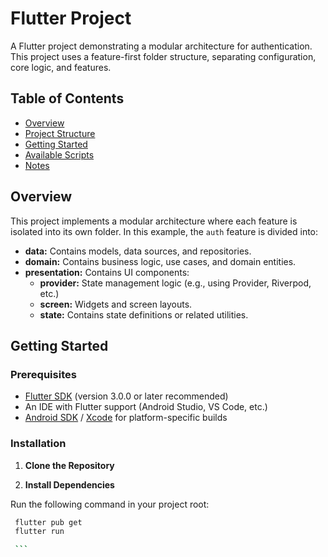 # Flutter Project

A Flutter project demonstrating a modular architecture for authentication. This project uses a feature-first folder structure, separating configuration, core logic, and features.

## Table of Contents

- [Overview](#overview)
- [Project Structure](#project-structure)
- [Getting Started](#getting-started)
- [Available Scripts](#available-scripts)
- [Notes](#notes)

## Overview

This project implements a modular architecture where each feature is isolated into its own folder. In this example, the `auth` feature is divided into:
- **data:** Contains models, data sources, and repositories.
- **domain:** Contains business logic, use cases, and domain entities.
- **presentation:** Contains UI components:
  - **provider:** State management logic (e.g., using Provider, Riverpod, etc.)
  - **screen:** Widgets and screen layouts.
  - **state:** Contains state definitions or related utilities.


## Getting Started

### Prerequisites

- [Flutter SDK](https://flutter.dev/docs/get-started/install) (version 3.0.0 or later recommended)
- An IDE with Flutter support (Android Studio, VS Code, etc.)
- [Android SDK](https://developer.android.com/studio) / [Xcode](https://developer.apple.com/xcode/) for platform-specific builds

### Installation

1. **Clone the Repository**


2. **Install Dependencies**

Run the following command in your project root:

   ```bash
    flutter pub get
    flutter run

    ```